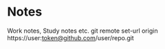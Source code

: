 # Notes
Work notes, Study notes etc.
git remote set-url origin https://user:token@github.com/user/repo.git